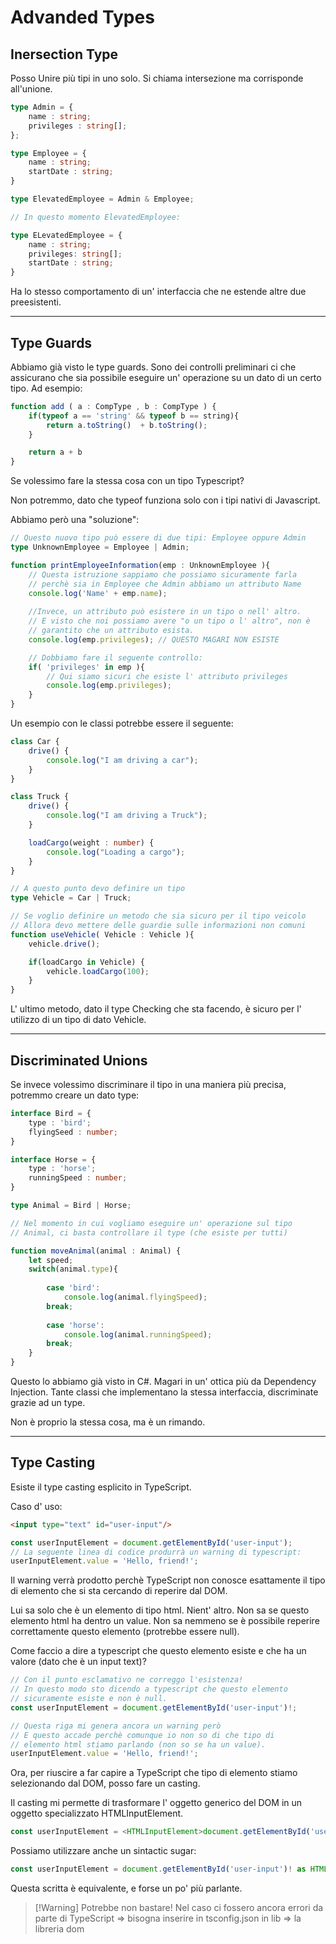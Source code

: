 # Advanded Types

## Inersection Type

Posso Unire più tipi in uno solo. Si chiama intersezione ma corrisponde all'unione.

```typescript
type Admin = {
	name : string;
	privileges : string[]; 
};
```

```typescript
type Employee = {
	name : string;
	startDate : string;
}
```

```typescript
type ElevatedEmployee = Admin & Employee;

// In questo momento ElevatedEmployee:

type ELevatedEmployee = {
	name : string; 
	privileges: string[];
	startDate : string;
}
```

Ha lo stesso comportamento di un' interfaccia che ne estende altre due preesistenti.

***

## Type Guards 

Abbiamo già visto le type guards. Sono dei controlli preliminari ci che assicurano che sia possibile eseguire un' operazione su un dato di un certo tipo. Ad esempio:

```typescript
function add ( a : CompType , b : CompType ) {
	if(typeof a == 'string' && typeof b == string){
		return a.toString()  + b.toString();
	}

	return a + b
}
```

Se volessimo fare la stessa cosa con un tipo Typescript?

Non potremmo, dato che typeof funziona solo con i tipi nativi di Javascript.

Abbiamo però una "soluzione":

```typescript
// Questo nuovo tipo può essere di due tipi: Employee oppure Admin
type UnknownEmployee = Employee | Admin;

function printEmployeeInformation(emp : UnknownEmployee ){
	// Questa istruzione sappiamo che possiamo sicuramente farla
	// perchè sia in Employee che Admin abbiamo un attributo Name
	console.log('Name' + emp.name);
	
	//Invece, un attributo può esistere in un tipo o nell' altro.
	// E visto che noi possiamo avere "o un tipo o l' altro", non è
	// garantito che un attributo esista.
	console.log(emp.privileges); // QUESTO MAGARI NON ESISTE

	// Dobbiamo fare il seguente controllo:
	if( 'privileges' in emp ){
		// Qui siamo sicuri che esiste l' attributo privileges
		console.log(emp.privileges);
	}
}
```

Un esempio con le classi potrebbe essere il seguente:

```typescript
class Car {
	drive() {
		console.log("I am driving a car");
	}
}

class Truck {
	drive() {
		console.log("I am driving a Truck");
	}

	loadCargo(weight : number) {
		console.log("Loading a cargo");
	}
}

// A questo punto devo definire un tipo 
type Vehicle = Car | Truck;

// Se voglio definire un metodo che sia sicuro per il tipo veicolo
// Allora devo mettere delle guardie sulle informazioni non comuni
function useVehicle( Vehicle : Vehicle ){
	vehicle.drive();

	if(loadCargo in Vehicle) {
		vehicle.loadCargo(100);
	}
}
```

L' ultimo metodo, dato il type Checking che sta facendo, è sicuro per l' utilizzo di un tipo di dato Vehicle.

*** 

## Discriminated Unions 

Se invece volessimo discriminare il tipo in una maniera più precisa, potremmo creare un dato type:

```typescript
interface Bird = {
	type : 'bird';
	flyingSeed : number;
}

interface Horse = {
	type : 'horse';
	runningSpeed : number;
}

type Animal = Bird | Horse;

// Nel momento in cui vogliamo eseguire un' operazione sul tipo
// Animal, ci basta controllare il type (che esiste per tutti)

function moveAnimal(animal : Animal) {
	let speed;
	switch(animal.type){
	
		case 'bird':
			console.log(animal.flyingSpeed);
		break;
		
		case 'horse':
			console.log(animal.runningSpeed);
		break;
	}
}
```

Questo lo abbiamo già visto in C#. Magari in un' ottica più da Dependency Injection. Tante classi che implementano la stessa interfaccia, discriminate grazie ad un type. 

Non è proprio la stessa cosa, ma è un rimando.

***

## Type Casting

Esiste il type casting esplicito in TypeScript.

Caso d' uso: 

```html
<input type="text" id="user-input"/> 
```

```typescript
const userInputElement = document.getElementById('user-input');
// La seguente linea di codice produrrà un warning di typescript:
userInputElement.value = 'Hello, friend!'; 
```

Il warning verrà prodotto perchè TypeScript non conosce esattamente il tipo di elemento che si sta cercando di reperire dal DOM.

Lui sa solo che è un elemento di tipo html. Nient' altro.
Non sa se questo elemento html ha dentro un value. 
Non sa nemmeno se è possibile reperire correttamente questo elemento (protrebbe essere null).


Come faccio a dire a typescript che questo elemento esiste e che ha un valore (dato che è un input text)?

```typescript
// Con il punto esclamativo ne correggo l'esistenza!
// In questo modo sto dicendo a typescript che questo elemento
// sicuramente esiste e non è null.
const userInputElement = document.getElementById('user-input')!;

// Questa riga mi genera ancora un warning però
// E questo accade perchè comunque io non so di che tipo di 
// elemento html stiamo parlando (non so se ha un value).
userInputElement.value = 'Hello, friend!'; 
```

Ora, per riuscire a far capire a TypeScript che tipo di elemento stiamo selezionando dal DOM, posso fare un casting.

Il casting mi permette di trasformare l' oggetto generico del DOM in un oggetto specializzato HTMLInputElement.

```typescript
const userInputElement = <HTMLInputElement>document.getElementById('user-input')!;
```

Possiamo utilizzare anche un sintactic sugar: 

```typescript
const userInputElement = document.getElementById('user-input')! as HTMLInputElement;
```

Questa scritta è equivalente, e forse un po' più parlante.

> [!Warning] Potrebbe non bastare!
> 	Nel caso ci fossero ancora errori da parte di TypeScript => bisogna inserire in tsconfig.json in lib => la libreria dom
